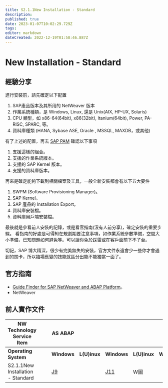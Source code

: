 ```yaml
---
title: S2.1.1New Installation - Standard
description: 
published: true
date: 2023-01-07T10:02:29.729Z
tags: 
editor: markdown
dateCreated: 2022-12-19T01:58:46.887Z
---
```


# New Installation - Standard
## 經驗分享

進行安裝前，請先確定以下配置
1. SAP產品版本及其所用的 NetWeaver 版本
2. 作業系統種類，是 Windows, Linux, 還是 Unix(AIX, HP-UX, Solaris)
3. CPU 類型，如 x86-64(64bit), x86(32bit), Itanium(64bit), Power, PA-RISC, SPARC, 等。
4. 資料庫種類 (HANA, Sybase ASE, Oracle , MSSQL, MAXDB，或其他)

有了上述的配置，再去 [SAP PAM](https://support.sap.com/pam) 確認以下事項
1. 支援這樣的組合。
2. 支援的作業系統版本。
2. 支援的 SAP Kernel 版本。
3. 支援的資料庫版本。

再來是確定能夠下載到相關檔案及工具，一般全新安裝都會有以下五大要件
1. SWPM (Software Provisioning Manager)。
2. SAP Kernel。
3. SAP 產品的 Installation Export。
4. 資料庫安裝檔。
5. 資料庫用戶端安裝檔。

最後就是參看前人安裝的記錄，或是看官指南(沒有人前分享)，確定安裝的重要步驟。
看指南的好處是可得知在規劃期要注意事項，如作業系統參數準備，空間大小準備，已知問題如何避免等。可以讓你免於踩雷或在客戶面前下不了台。

切記，SAP 博大精深，很少有完美無失的安裝，官方文件永遠會少一些你才會遇到的關卡，所以臨場應變的技能就區分出能不能獨當一面了。

## 官方指南
* [Guide Finder for SAP NetWeaver and ABAP Platform](https://help.sap.com/docs/SAP_NETWEAVER/9e41ead9f54e44c1ae1a1094b0f80712/576f5c1808de4d1abecbd6e503c9ba42.html?language=en-US)。
* NetWeaver

## 前人實作文件
|NW Technology Service Item|||AS ABAP||||||
|---------|---------|---------|---------|---------|---------|---------|---------|---------|
| **Operating System** |||**Windows** |**L(U)inux** | **Windows** | **L(U)inux** | **Windows** | **Linux** | 
| S2.1.1New Installation - Standard||| [J9](/home/S2_SAP_NetWeaver_Skills/New_Installation_Standard/J9)|  |[J11](/home/S2_SAP_NetWeaver_Skills/New_Installation_Standard/J11)|W圖 |  |[J13](/home/S2_SAP_NetWeaver_Skills/New_Installation_Standard/J13), [J14](/home/S2_SAP_NetWeaver_Skills/New_Installation_Standard/J14) |